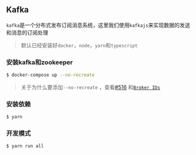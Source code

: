 ## Kafka

`kafka`是一个分布式发布订阅消息系统，这里我们使用`kafkajs`来实现数据的发送和消息的订阅处理

> 默认已经安装好`docker`，`node`，`yarn`和`typescript` 

### 安装kafka和zookeeper

```bash
$ docker-compose up --no-recreate
```

> 关于为什么要添加`--no-recreate` ，查看[#516](https://github.com/wurstmeister/kafka-docker/issues/516) 和[`Broker IDs`](https://github.com/wurstmeister/kafka-docker#broker-ids) 

### 安装依赖

```bash
$ yarn
```

### 开发模式

```bash
$ yarn run all
```
